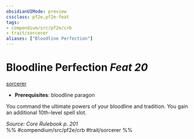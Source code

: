 ```yaml
---
obsidianUIMode: preview
cssclass: pf2e,pf2e-feat
tags:
- compendium/src/pf2e/crb
- trait/sorcerer
aliases: ["Bloodline Perfection"]
---
```

# Bloodline Perfection  *Feat 20*  
[sorcerer](/rules/traits/sorcerer.md)  

- **Prerequisites**: bloodline paragon

You command the ultimate powers of your bloodline and tradition. You gain an additional 10th-level spell slot.

*Source: Core Rulebook p. 201*  
%% #compendium/src/pf2e/crb #trait/sorcerer %%